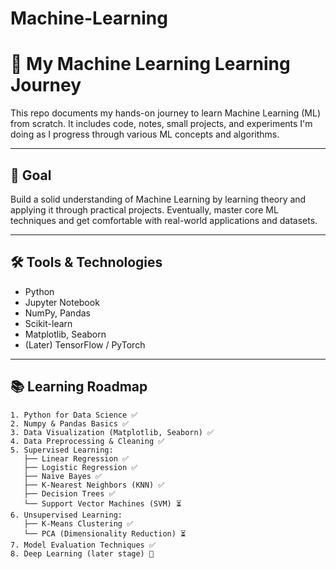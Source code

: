 # Machine-Learning

# 🧠 My Machine Learning Learning Journey

This repo documents my hands-on journey to learn Machine Learning (ML) from scratch. It includes code, notes, small projects, and experiments I'm doing as I progress through various ML concepts and algorithms.

---

## 🎯 Goal

Build a solid understanding of Machine Learning by learning theory and applying it through practical projects. Eventually, master core ML techniques and get comfortable with real-world applications and datasets.

---

## 🛠️ Tools & Technologies

- Python
- Jupyter Notebook
- NumPy, Pandas
- Scikit-learn
- Matplotlib, Seaborn
- (Later) TensorFlow / PyTorch

---

## 📚 Learning Roadmap

```text
1. Python for Data Science ✅
2. Numpy & Pandas Basics ✅
3. Data Visualization (Matplotlib, Seaborn) ✅
4. Data Preprocessing & Cleaning ✅
5. Supervised Learning:
   ├── Linear Regression ✅
   ├── Logistic Regression ✅
   ├── Naive Bayes ✅
   ├── K-Nearest Neighbors (KNN) ✅
   ├── Decision Trees ✅
   └── Support Vector Machines (SVM) ⏳
6. Unsupervised Learning:
   ├── K-Means Clustering ✅
   └── PCA (Dimensionality Reduction) ⏳
7. Model Evaluation Techniques ✅
8. Deep Learning (later stage) 🧠
